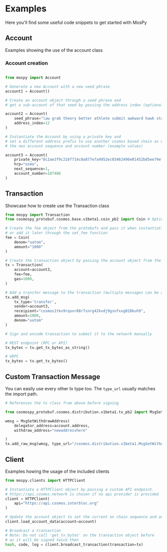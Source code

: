 # Examples
Here you'll find some useful code snippets to get started with MosPy

## Account

Examples showing the use of the account class

### Account creation
```python

from mospy import Account

# Generate a new Account with a new seed phrase
account1 = Account()

# Create an account object through a seed phrase and 
# get a sub-account of that seed by passing the address index (optional)

account2 = Account(
    seed_phrase="law grab theory better athlete submit awkward hawk state wedding wave monkey audit blame fury wood tag rent furnace exotic jeans drift destroy style",
    address_index=12
)

# Instantiate the Account by using a private key and
# set a different address prefix to use another cosmos based chain as well as
# the nex account sequence and account number (example values)

account3 = Account(
    private_key="8c2ae3f9c216f714c0a877e7a4952ec03462496e01452bd5ee79ef79d707ff6c",
    hrp="osmo",
    next_sequence=1,
    account_number=187486
)


```

## Transaction

Showcase how to create use the Transaction class

```python
from mospy import Transaction
from cosmospy_protobuf.cosmos.base.v1beta1.coin_pb2 import Coin # Optional

# Create the fee object from the protobufs and pass it when instantiating the Transaction
# or add it later through the set_fee function
fee = Coin(
    denom="uatom",
    amount="1000"
)

# Create the transaction object by passing the account object from the step above
tx = Transaction(
    account=account3,
    fee=fee,
    gas=1000,
)

# Add a transfer message to the transaction (multiple messages can be added)
tx.add_msg(
    tx_type='transfer',
    sender=account3,
    receipient="cosmos1tkv9rquxr88r7snrg42kxdj9gsnfxxg028kuh9",
    amount=1000,
    denom="uatom"
)

# Sign and encode transaction to submit it to the network manually

# REST endpoint (RPC or API)
tx_bytes = tx.get_tx_bytes_as_string()

# GRPC
tx_bytes = tx.get_tx_bytes()
```

## Custom Transaction Message
You can easily use every other tx type too. The ``type_url`` usually matches the import path.
```python
# References the tx class from above before signing

from cosmospy_protobuf.cosmos.distribution.v1beta1.tx_pb2 import MsgSetWithdrawAddress

wmsg = MsgSetWithdrawAddress(
    delegator_address=account.address,
    withdraw_address="newaddresshere"

)
tx.add_raw_msg(wmsg, type_url="/cosmos.distribution.v1beta1.MsgSetWithdrawAddress")

```

## Client
Examples howing the usage of the included clients

```python
from mospy.clients import HTTPClient

# Instantiate a HTTPClient object by passing a custom API endpoint.
# https://api.cosmos.network is chosen if no api provider is provided
client = HTTPClient(
    api="https://api.cosmos.interbloc.org"
)

# Update the account object to set the current on chain sequence and account_number
client.load_account_data(account=account)

# Broadcast a transaction
# Note: Do not call 'get_tx_bytes' on the transaction object before 
# as it will be signed twice then
hash, code, log = client.broadcast_transaction(transaction=tx)
```

